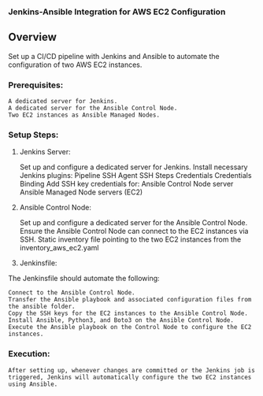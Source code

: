 ### Jenkins-Ansible Integration for AWS EC2 Configuration
## Overview

Set up a CI/CD pipeline with Jenkins and Ansible to automate the configuration of two AWS EC2 instances.

### Prerequisites:
    A dedicated server for Jenkins.
    A dedicated server for the Ansible Control Node.
    Two EC2 instances as Ansible Managed Nodes.

### Setup Steps:
1. Jenkins Server:

    Set up and configure a dedicated server for Jenkins.
    Install necessary Jenkins plugins:
        Pipeline
        SSH Agent
        SSH Steps
        Credentials
        Credentials Binding
    Add SSH key credentials for:
        Ansible Control Node server
        Ansible Managed Node servers (EC2)

2. Ansible Control Node:

    Set up and configure a dedicated server for the Ansible Control Node.
    Ensure the Ansible Control Node can connect to the EC2 instances via SSH.
    Static inventory file pointing to the two EC2 instances from the inventory_aws_ec2.yaml

3. Jenkinsfile:

The Jenkinsfile should automate the following:

    Connect to the Ansible Control Node.
    Transfer the Ansible playbook and associated configuration files from the ansible folder.
    Copy the SSH keys for the EC2 instances to the Ansible Control Node.
    Install Ansible, Python3, and Boto3 on the Ansible Control Node.
    Execute the Ansible playbook on the Control Node to configure the EC2 instances.

### Execution:
    After setting up, whenever changes are committed or the Jenkins job is triggered, Jenkins will automatically configure the two EC2 instances using Ansible.    